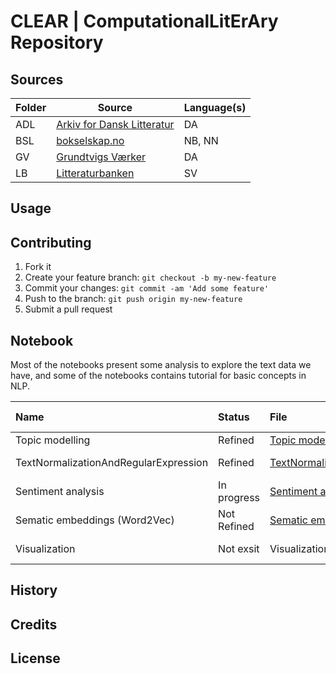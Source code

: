 # **CLEAR** | ComputationalLitErAry Repository #

## Sources ##

| Folder | Source | Language(s) |
| - | - | - |
| ADL | [Arkiv for Dansk Litteratur](http://adl.dk) | DA |
| BSL | [bokselskap.no](http://bokselskap.no) | NB,  NN |
| GV | [Grundtvigs Værker](http://www.grundtvigsværker.dk/) | DA |
| LB | [Litteraturbanken](http://litteraturbanken.se/) | SV |


## Usage ##

## Contributing ##
1. Fork it
2. Create your feature branch: `git checkout -b my-new-feature`
3. Commit your changes: `git commit -am 'Add some feature'`
4. Push to the branch: `git push origin my-new-feature`
5. Submit a pull request
## Notebook ##

Most of the notebooks present some analysis to explore the text data we have, and some of the notebooks contains tutorial for basic concepts in NLP.

| **Name** | **Status** | **File** | **Video** | **Fix typo**
|:-------------------------------|:-------------------|:------------------------------|:------------------|:-------|
| Topic modelling | Refined | [Topic modelling](https://github.com/digitaltxtlab/CLEAR/blob/master/notebook/Topic%20modelling.ipynb)           | Finished | YES |
| TextNormalizationAndRegularExpression | Refined |[TextNormalizationAndRegularExpression](https://github.com/digitaltxtlab/CLEAR/blob/master/notebook/TextNormalizationAndRegularExpression.ipynb)           | In progress | YES |
| Sentiment analysis | In progress |[Sentiment analysis](https://github.com/digitaltxtlab/CLEAR/blob/master/notebook/sentiment%20analysis.ipynb)         | In progress |  No |
| Sematic embeddings (Word2Vec)| Not Refined                             | [Sematic embeddings](https://github.com/digitaltxtlab/CLEAR/blob/master/notebook/Sematic%20embeddings%20(Word2Vec).ipynb)        | In progress |  No |
| Visualization | Not exsit    |Visualization | In progress |  No |


## History ##

## Credits ##

## License ##
